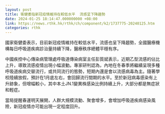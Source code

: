 ```yaml
---
layout: post
title: 衛健委指新冠疫情維持在較低水平  流感呈下降趨勢
date: 2024-01-25 18:14:47.000000000 +08:00
link: https://news.rthk.hk/rthk/ch/component/k2/1737775-20240125.htm
categories: rthk
---
```


國家衛健委表示，目前新冠疫情維持在較低水平，流感也呈下降趨勢，全國醫療機構每日呼吸道疾病診治量持續下降，醫療秩序總體平穩有序。

中國疾控中心傳染病管理處呼吸道傳染病室主任彭質斌表示，近期乙型流感的佔比上升，導致流感疫情出現小幅波動。專家研判認為，內地在冬春季將繼續呈現多種呼吸道疾病交替流行，或共同流行的態勢，短期內還是會以流感病毒為主。隨著學校陸續放假，預計在1月底左右，會回歸流行間期的水平。至於新冠病毒感染有上升跡象，但增幅較小，其中本土JN.1變異株感染比例持續上升，大部分都是無症狀和輕症。

當局提醒春運明天展開，人群大規模流動、聚會增多，會增加呼吸道疾病感染風險，新冠疫情亦可能出現一定程度回升。
